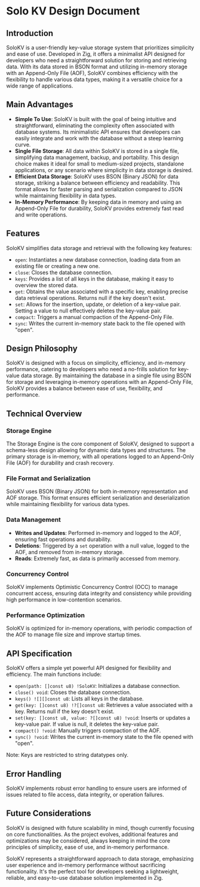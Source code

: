 # Solo KV Design Document

## Introduction

SoloKV is a user-friendly key-value storage system that prioritizes simplicity and ease of use. Developed in Zig, it offers a minimalist API designed for developers who need a straightforward solution for storing and retrieving data. With its data stored in BSON format and utilizing in-memory storage with an Append-Only File (AOF), SoloKV combines efficiency with the flexibility to handle various data types, making it a versatile choice for a wide range of applications.

## Main Advantages

- **Simple To Use**: SoloKV is built with the goal of being intuitive and straightforward, eliminating the complexity often associated with database systems. Its minimalistic API ensures that developers can easily integrate and work with the database without a steep learning curve.
- **Single File Storage**: All data within SoloKV is stored in a single file, simplifying data management, backup, and portability. This design choice makes it ideal for small to medium-sized projects, standalone applications, or any scenario where simplicity in data storage is desired.
- **Efficient Data Storage**: SoloKV uses BSON (Binary JSON) for data storage, striking a balance between efficiency and readability. This format allows for faster parsing and serialization compared to JSON while maintaining flexibility in data types.
- **In-Memory Performance**: By keeping data in memory and using an Append-Only File for durability, SoloKV provides extremely fast read and write operations.

## Features

SoloKV simplifies data storage and retrieval with the following key features:

- `open`: Instantiates a new database connection, loading data from an existing file or creating a new one.
- `close`: Closes the database connection.
- `keys`: Provides a list of all keys in the database, making it easy to overview the stored data.
- `get`: Obtains the value associated with a specific key, enabling precise data retrieval operations. Returns null if the key doesn't exist.
- `set`: Allows for the insertion, update, or deletion of a key-value pair. Setting a value to null effectively deletes the key-value pair.
- `compact`: Triggers a manual compaction of the Append-Only File.
- `sync`: Writes the current in-memory state back to the file opened with "open".

## Design Philosophy

SoloKV is designed with a focus on simplicity, efficiency, and in-memory performance, catering to developers who need a no-frills solution for key-value data storage. By maintaining the database in a single file using BSON for storage and leveraging in-memory operations with an Append-Only File, SoloKV provides a balance between ease of use, flexibility, and performance.

## Technical Overview

### Storage Engine

The Storage Engine is the core component of SoloKV, designed to support a schema-less design allowing for dynamic data types and structures. The primary storage is in-memory, with all operations logged to an Append-Only File (AOF) for durability and crash recovery.

### File Format and Serialization

SoloKV uses BSON (Binary JSON) for both in-memory representation and AOF storage. This format ensures efficient serialization and deserialization while maintaining flexibility for various data types.

### Data Management

- **Writes and Updates**: Performed in-memory and logged to the AOF, ensuring fast operations and durability.
- **Deletions**: Triggered by a `set` operation with a null value, logged to the AOF, and removed from in-memory storage.
- **Reads**: Extremely fast, as data is primarily accessed from memory.

### Concurrency Control

SoloKV implements Optimistic Concurrency Control (OCC) to manage concurrent access, ensuring data integrity and consistency while providing high performance in low-contention scenarios.

### Performance Optimization

SoloKV is optimized for in-memory operations, with periodic compaction of the AOF to manage file size and improve startup times.

## API Specification

SoloKV offers a simple yet powerful API designed for flexibility and efficiency. The main functions include:

- `open(path: []const u8) !SoloKV`: Initializes a database connection.
- `close() void`: Closes the database connection.
- `keys() ![][]const u8`: Lists all keys in the database.
- `get(key: []const u8) !?[]const u8`: Retrieves a value associated with a key. Returns null if the key doesn't exist.
- `set(key: []const u8, value: ?[]const u8) !void`: Inserts or updates a key-value pair. If value is null, it deletes the key-value pair.
- `compact() !void`: Manually triggers compaction of the AOF.
- `sync() !void`: Writes the current in-memory state to the file opened with "open".

Note: Keys are restricted to string datatypes only.

## Error Handling

SoloKV implements robust error handling to ensure users are informed of issues related to file access, data integrity, or operation failures.

## Future Considerations

SoloKV is designed with future scalability in mind, though currently focusing on core functionalities. As the project evolves, additional features and optimizations may be considered, always keeping in mind the core principles of simplicity, ease of use, and in-memory performance.

SoloKV represents a straightforward approach to data storage, emphasizing user experience and in-memory performance without sacrificing functionality. It's the perfect tool for developers seeking a lightweight, reliable, and easy-to-use database solution implemented in Zig.